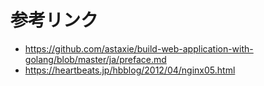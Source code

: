 # 参考リンク
* <https://github.com/astaxie/build-web-application-with-golang/blob/master/ja/preface.md>
* <https://heartbeats.jp/hbblog/2012/04/nginx05.html>
